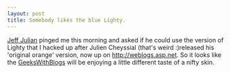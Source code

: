 ```yaml
---
layout: post
title: Somebody likes the blue Lighty.
---
```

[Jeff Julian](http://jjulian.geekswithblogs.com) pinged me this morning and asked if he could use the version of Lighty that I hacked up after Julien Cheyssial (that's weird :)released his 'original orange' version, now up on 
http://weblogs.asp.net. So it looks like the [GeeksWithBlogs](http://www.geekswithblogs.net) will be enjoying a little different taste of a nifty skin.